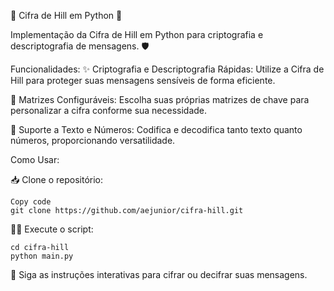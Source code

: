 🔐 Cifra de Hill em Python 🔑

Implementação da Cifra de Hill em Python para criptografia e descriptografia de mensagens. 🛡️

Funcionalidades:
✨ Criptografia e Descriptografia Rápidas: Utilize a Cifra de Hill para proteger suas mensagens sensíveis de forma eficiente.

🔢 Matrizes Configuráveis: Escolha suas próprias matrizes de chave para personalizar a cifra conforme sua necessidade.

📜 Suporte a Texto e Números: Codifica e decodifica tanto texto quanto números, proporcionando versatilidade.

Como Usar:

📥 Clone o repositório:

```
Copy code
git clone https://github.com/aejunior/cifra-hill.git
```

🏃‍♂️ Execute o script:

```
cd cifra-hill
python main.py
```

🤖 Siga as instruções interativas para cifrar ou decifrar suas mensagens.
